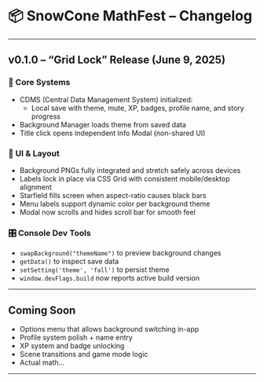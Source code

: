 # 📦 SnowCone MathFest – Changelog

---

## v0.1.0 – “Grid Lock” Release (June 9, 2025)

### 🧠 Core Systems
- CDMS (Central Data Management System) initialized:
  - Local save with theme, mute, XP, badges, profile name, and story progress
- Background Manager loads theme from saved data
- Title click opens independent Info Modal (non-shared UI)

### 🎨 UI & Layout
- Background PNGs fully integrated and stretch safely across devices
- Labels lock in place via CSS Grid with consistent mobile/desktop alignment
- Starfield fills screen when aspect-ratio causes black bars
- Menu labels support dynamic color per background theme
- Modal now scrolls and hides scroll bar for smooth feel

### 🎛️ Console Dev Tools
- `swapBackground("themeName")` to preview background changes
- `getData()` to inspect save data
- `setSetting('theme', 'fall')` to persist theme
- `window.devFlags.build` now reports active build version

---

## Coming Soon
- Options menu that allows background switching in-app
- Profile system polish + name entry
- XP system and badge unlocking
- Scene transitions and game mode logic
- Actual math...

---
